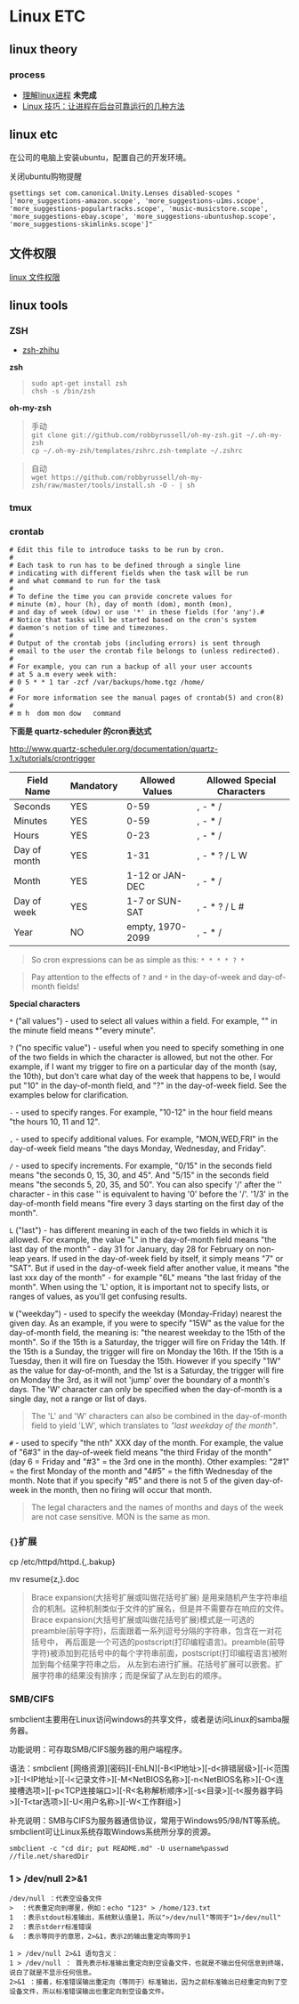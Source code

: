 Linux ETC
=========

## linux theory

### process

* [理解linux进程](defrur.gitbooks.io/introduction-to-process) **未完成**
* [Linux 技巧：让进程在后台可靠运行的几种方法](https://www.ibm.com/developerworks/cn/linux/l-cn-nohup/)

## linux etc

在公司的电脑上安装ubuntu，配置自己的开发环境。

关闭ubuntu购物提醒

`gsettings set com.canonical.Unity.Lenses disabled-scopes "['more_suggestions-amazon.scope', 'more_suggestions-u1ms.scope', 'more_suggestions-populartracks.scope', 'music-musicstore.scope', 'more_suggestions-ebay.scope', 'more_suggestions-ubuntushop.scope', 'more_suggestions-skimlinks.scope']"`

## 文件权限

[linux 文件权限](http://www.cnblogs.com/kzloser/articles/2673790.html)

## linux tools

### ZSH

* [zsh-zhihu](http://zhuanlan.zhihu.com/mactalk/19556676)

**zsh**

> `sudo apt-get install zsh`  
> `chsh -s /bin/zsh`

**oh-my-zsh**

> 手动  
> `git clone git://github.com/robbyrussell/oh-my-zsh.git ~/.oh-my-zsh`  
> `cp ~/.oh-my-zsh/templates/zshrc.zsh-template ~/.zshrc`

> 自动  
>`wget https://github.com/robbyrussell/oh-my-zsh/raw/master/tools/install.sh -O - | sh`

### tmux

### crontab

```
# Edit this file to introduce tasks to be run by cron.
#
# Each task to run has to be defined through a single line
# indicating with different fields when the task will be run
# and what command to run for the task
#
# To define the time you can provide concrete values for
# minute (m), hour (h), day of month (dom), month (mon),
# and day of week (dow) or use '*' in these fields (for 'any').#
# Notice that tasks will be started based on the cron's system
# daemon's notion of time and timezones.
#
# Output of the crontab jobs (including errors) is sent through
# email to the user the crontab file belongs to (unless redirected).
#
# For example, you can run a backup of all your user accounts
# at 5 a.m every week with:
# 0 5 * * 1 tar -zcf /var/backups/home.tgz /home/
#
# For more information see the manual pages of crontab(5) and cron(8)
#
# m h  dom mon dow   command
```

**下面是 quartz-scheduler 的cron表达式**

http://www.quartz-scheduler.org/documentation/quartz-1.x/tutorials/crontrigger

Field Name |  Mandatory | Allowed Values | Allowed Special Characters
------- | -------| ------- | -------
Seconds | YES | 0-59 | , - * /
Minutes | YES | 0-59 | , - * /
Hours | YES | 0-23 | , - * /
Day of month | YES | 1-31 | , - * ? / L W
Month | YES | 1-12 or JAN-DEC | , - * /
Day of week | YES | 1-7 or SUN-SAT | , - * ? / L #
Year | NO | empty, 1970-2099 | , - * /

> So cron expressions can be as simple as this: `* * * * ? *`

> Pay attention to the effects of `?` and `*` in the day-of-week and day-of-month fields!

**Special characters**

`*` ("all values") - used to select all values within a field. For example, "" in the minute field means \*"every minute".

`?` ("no specific value") - useful when you need to specify something in one of the two fields in which the character is allowed, but not the other. For example, if I want my trigger to fire on a particular day of the month (say, the 10th), but don't care what day of the week that happens to be, I would put "10" in the day-of-month field, and "?" in the day-of-week field. See the examples below for clarification.

`-` - used to specify ranges. For example, "10-12" in the hour field means "the hours 10, 11 and 12".

`,` - used to specify additional values. For example, "MON,WED,FRI" in the day-of-week field means "the days Monday, Wednesday, and Friday".

`/` - used to specify increments. For example, "0/15" in the seconds field means "the seconds 0, 15, 30, and 45". And "5/15" in the seconds field means "the seconds 5, 20, 35, and 50". You can also specify '/' after the '' character - in this case '' is equivalent to having '0' before the '/'. '1/3' in the day-of-month field means "fire every 3 days starting on the first day of the month".

`L` ("last") - has different meaning in each of the two fields in which it is allowed. For example, the value "L" in the day-of-month field means "the last day of the month" - day 31 for January, day 28 for February on non-leap years. If used in the day-of-week field by itself, it simply means "7" or "SAT". But if used in the day-of-week field after another value, it means "the last xxx day of the month" - for example "6L" means "the last friday of the month". When using the 'L' option, it is important not to specify lists, or ranges of values, as you'll get confusing results.

`W` ("weekday") - used to specify the weekday (Monday-Friday) nearest the given day. As an example, if you were to specify "15W" as the value for the day-of-month field, the meaning is: "the nearest weekday to the 15th of the month". So if the 15th is a Saturday, the trigger will fire on Friday the 14th. If the 15th is a Sunday, the trigger will fire on Monday the 16th. If the 15th is a Tuesday, then it will fire on Tuesday the 15th. However if you specify "1W" as the value for day-of-month, and the 1st is a Saturday, the trigger will fire on Monday the 3rd, as it will not 'jump' over the boundary of a month's days. The 'W' character can only be specified when the day-of-month is a single day, not a range or list of days.
> The 'L' and 'W' characters can also be combined in the day-of-month field to yield 'LW', which translates to *"last weekday of the month"*.

`#` - used to specify "the nth" XXX day of the month. For example, the value of "6#3" in the day-of-week field means "the third Friday of the month" (day 6 = Friday and "#3" = the 3rd one in the month). Other examples: "2#1" = the first Monday of the month and "4#5" = the fifth Wednesday of the month. Note that if you specify "#5" and there is not 5 of the given day-of-week in the month, then no firing will occur that month.
> The legal characters and the names of months and days of the week are not case sensitive. MON is the same as mon.

### `{}`扩展

cp /etc/httpd/httpd.{,.bakup}

mv resume{z,}.doc

> Brace expansion(大括号扩展或叫做花括号扩展) 是用来随机产生字符串组合的机制。这种机制类似于文件的扩展名，但是并不需要存在响应的文件。
Brace expansion(大括号扩展或叫做花括号扩展)模式是一可选的preamble(前导字符)，后面跟着一系列逗号分隔的字符串，包含在一对花括号中，
再后面是一个可选的postscript(打印编程语言)。preamble(前导字符)被添加到花括号中的每个字符串前面，postscript(打印编程语言)被附加到每个结果字符串之后，
从左到右进行扩展。花括号扩展可以嵌套。扩展字符串的结果没有排序；而是保留了从左到右的顺序。

### SMB/CIFS

smbclient主要用在Linux访问windows的共享文件，或者是访问Linux的samba服务器。

功能说明：可存取SMB/CIFS服务器的用户端程序。

语法：smbclient [网络资源][密码][-EhLN][-B<IP地址>][-d<排错层级>][-i<范围>][-I<IP地址>][-l<记录文件>][-M<NetBIOS名称>][-n<NetBIOS名称>][-O<连接槽选项>][-p<TCP连接端口>][-R<名称解析顺序>][-s<目录>][-t<服务器字码>][-T<tar选项>][-U<用户名称>][-W<工作群组>]

补充说明：SMB与CIFS为服务器通信协议，常用于Windows95/98/NT等系统。smbclient可让Linux系统存取Windows系统所分享的资源。

`smbclient -c "cd dir; put README.md" -U username%passwd   //file.net/sharedDir`

### 1 > /dev/null 2>&1

```
/dev/null ：代表空设备文件
>  ：代表重定向到哪里，例如：echo "123" > /home/123.txt
1  ：表示stdout标准输出，系统默认值是1，所以">/dev/null"等同于"1>/dev/null"
2  ：表示stderr标准错误
&  ：表示等同于的意思，2>&1，表示2的输出重定向等同于1

1 > /dev/null 2>&1 语句含义：
1 > /dev/null ： 首先表示标准输出重定向到空设备文件，也就是不输出任何信息到终端，说白了就是不显示任何信息。
2>&1 ：接着，标准错误输出重定向（等同于）标准输出，因为之前标准输出已经重定向到了空设备文件，所以标准错误输出也重定向到空设备文件。
```
